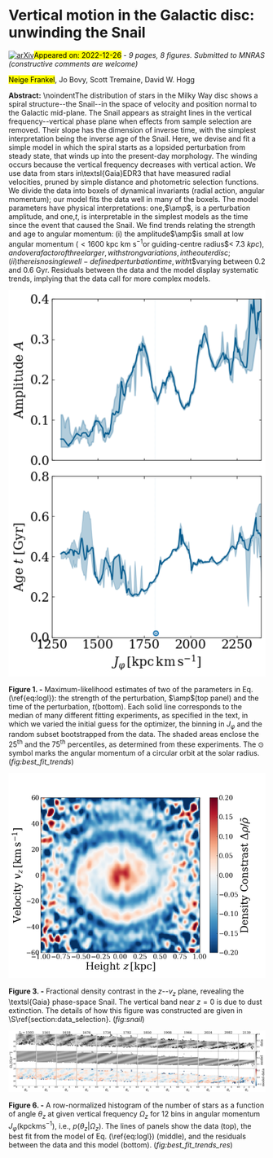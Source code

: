 <div class="macros" style="visibility:hidden;">
$\newcommand{\ensuremath}{}$
$\newcommand{\xspace}{}$
$\newcommand{\object}[1]{\texttt{#1}}$
$\newcommand{\farcs}{{.}''}$
$\newcommand{\farcm}{{.}'}$
$\newcommand{\arcsec}{''}$
$\newcommand{\arcmin}{'}$
$\newcommand{\ion}[2]{#1#2}$
$\newcommand{\textsc}[1]{\textrm{#1}}$
$\newcommand{\hl}[1]{\textrm{#1}}$
$\newcommand{\rhalf}{\ensuremath{R_h}}$
$\newcommand{\rff}{\ensuremath{R_\mathrm{eff}}}$
$\newcommand{\rifu}{\ensuremath{R_\mathrm{IFU}}}$
$\newcommand{\Amax}{\ensuremath{A_\mathrm{2max}}}$
$\newcommand{\omegaP}{\ensuremath{\Omega_P}}$
$\newcommand{\feh}{\ensuremath{\mathrm{[Fe/H]}}}$
$\newcommand{\half}{\tfrac{1}{2}}$
$\newcommand{\amp}{\ensuremath{A}}$
$\newcommand{\Comment}[2]{ [{\color{red}\sc #1 :} {{\color{orange} \it #2}}]}$
$\newcommand{\com}[1]{ {\textcolor{cyan}{ #1}}}$
$\newcommand{\update}[1]{ {\textbf{\textcolor{mybrown}{ #1}}}}$
$\newcommand{\updateap}[1]{ {\textbf{\textcolor{cyan}{ #1}}}}$
$\newcommand{\updatescott}[1]{ {\textbf{\textcolor{magenta}{ #1}}}}$
$\newcommand{\apn}[1]{ {\textcolor{magenta}{ #1}}}$
$\newcommand{\jo}[1]{ \textbf{{\textcolor{myblue}{Jo asks/comments: #1}}}}$</div>

<div class="macros" style="visibility:hidden;">
$\newcommand{$\ensuremath$}{}$
$\newcommand{$\xspace$}{}$
$\newcommand{$\object$}[1]{\texttt{#1}}$
$\newcommand{$\farcs$}{{.}''}$
$\newcommand{$\farcm$}{{.}'}$
$\newcommand{$\arcsec$}{''}$
$\newcommand{$\arcmin$}{'}$
$\newcommand{$\ion$}[2]{#1#2}$
$\newcommand{$\textsc$}[1]{\textrm{#1}}$
$\newcommand{$\hl$}[1]{\textrm{#1}}$
$\newcommand{$\rhalf$}{$\ensuremath${R_h}}$
$\newcommand{$\rff$}{$\ensuremath${R_\mathrm{eff}}}$
$\newcommand{$\rifu$}{$\ensuremath${R_\mathrm{IFU}}}$
$\newcommand{$\Amax$}{$\ensuremath${A_\mathrm{2max}}}$
$\newcommand{$\omegaP$}{$\ensuremath${\Omega_P}}$
$\newcommand{$\feh$}{$\ensuremath${\mathrm{[Fe/H]}}}$
$\newcommand{$\half$}{\tfrac{1}{2}}$
$\newcommand{$\amp$}{$\ensuremath${A}}$
$\newcommand{$\Comment$}[2]{ [{\color{red}\sc #1 :} {{\color{orange} \it #2}}]}$
$\newcommand{$\com$}[1]{ {\textcolor{cyan}{ #1}}}$
$\newcommand{$\update$}[1]{ {\textbf{\textcolor{mybrown}{ #1}}}}$
$\newcommand{$\update$ap}[1]{ {\textbf{\textcolor{cyan}{ #1}}}}$
$\newcommand{$\update$scott}[1]{ {\textbf{\textcolor{magenta}{ #1}}}}$
$\newcommand{$\apn$}[1]{ {\textcolor{magenta}{ #1}}}$
$\newcommand{$\jo$}[1]{ \textbf{{\textcolor{myblue}{Jo asks/comments: #1}}}}$</div>



<div id="title">

#  Vertical motion in the Galactic disc: unwinding the Snail

</div>
<div id="comments">

[![arXiv](https://img.shields.io/badge/arXiv-2212.11991-b31b1b.svg)](https://arxiv.org/abs/2212.11991)<mark>Appeared on: 2022-12-26</mark> - _9 pages, 8 figures. Submitted to MNRAS (constructive comments are welcome)_

</div>
<div id="authors">

<mark><mark>Neige Frankel</mark></mark>, Jo Bovy, Scott Tremaine, David W. Hogg

</div>
<div id="abstract">

**Abstract:** \noindentThe distribution of stars in the Milky Way disc shows a spiral structure--the Snail--in the space of velocity and position normal to the Galactic mid-plane. The Snail appears as straight lines in the vertical frequency--vertical phase plane when effects from sample selection are removed. Their slope has the dimension of inverse time, with the simplest interpretation being the inverse age of the Snail. Here, we devise and fit a simple model in which the spiral starts as a lopsided perturbation from steady state, that winds up into the present-day morphology. The winding occurs because the vertical frequency decreases with vertical action. We use data from stars in\textsl{Gaia}EDR3 that have measured radial velocities, pruned by simple distance and photometric selection functions. We divide the data into boxels of dynamical invariants (radial action, angular momentum); our model fits the data well in many of the boxels. The model parameters have physical interpretations: one,$\amp$, is a perturbation amplitude, and one,$t$, is interpretable in the simplest models as the time since the event that caused the Snail. We find trends relating the strength and age to angular momentum: (i) the amplitude$\amp$is small at low angular momentum ($<1 600\mbox{ kpc km s}^{-1}$or guiding-centre radius$< 7.3 $kpc), and over a factor of three larger, with strong variations, in the outer disc; (ii) there is no single well-defined perturbation time, with$t$varying between 0.2 and 0.6 Gyr. Residuals between the data and the model display systematic trends, implying that the data call for more complex models.

</div>

<div id="div_fig1">

<img src="tmp_2212.11991/./bestfit_lz_percent.png" alt="Fig1" width="100%"/>

**Figure 1. -** Maximum-likelihood estimates of two of the parameters in Eq. (\ref{eq:logl}): the strength of the perturbation, $\amp$(top panel) and the time of the perturbation, $t$(bottom). Each solid line corresponds to the median of many different fitting experiments, as specified in the text, in which we varied the initial guess for the optimizer, the binning in $J_\varphi$ and the random subset bootstrapped from the data. The shaded areas enclose the 25$^\mathrm{th}$ and the 75$^\mathrm{th}$ percentiles, as determined from these experiments. The $\odot$ symbol marks the angular momentum of a circular orbit at the solar radius. (*fig:best_fit_trends*)

</div>
<div id="div_fig2">

<img src="tmp_2212.11991/./zvz_redblue_r.png" alt="Fig3" width="100%"/>

**Figure 3. -** Fractional density contrast in the $z$--$v_z$ plane, revealing the \textsl{Gaia} phase-space Snail. The vertical band near $z=0$ is due to dust extinction. The details of how this figure was constructed are given in \S\ref{section:data_selection}. (*fig:snail*)

</div>
<div id="div_fig3">

<img src="tmp_2212.11991/./fit_trends1_residuals_v2.png" alt="Fig6" width="100%"/>

**Figure 6. -** A row-normalized histogram of the number of stars as a function of angle $\theta_z$ at given vertical frequency $\Omega_z$ for 12 bins in angular momentum $J_\varphi$($\mathrm{kpc km s^{-1}}$), i.e., $p(\theta_z|\Omega_z)$. The lines of panels show the data (top), the best fit from the model of Eq. (\ref{eq:logl}) (middle), and the residuals between the data and this model (bottom). (*fig:best_fit_trends_res*)

</div>